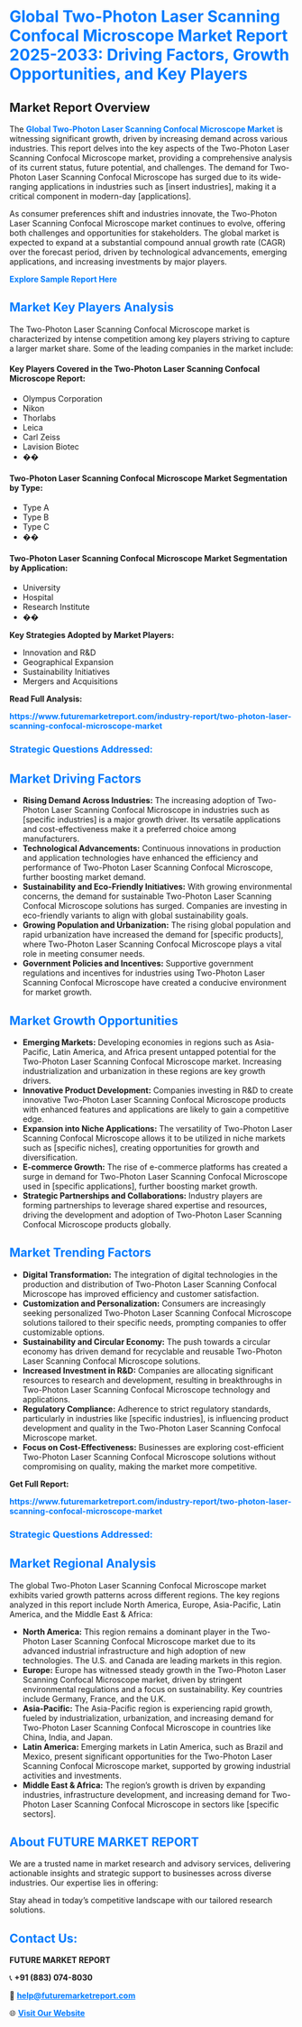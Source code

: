 <h1 style="color: #007BFF;">Global Two-Photon Laser Scanning Confocal Microscope Market Report 2025-2033: Driving Factors, Growth Opportunities, and Key Players</h1>

<section id="overview">
<h2>Market Report Overview</h2>
<p>The <a href="https://www.futuremarketreport.com/industry-report/two-photon-laser-scanning-confocal-microscope-market" style="color: #007BFF; text-decoration: none;"><strong>Global Two-Photon Laser Scanning Confocal Microscope Market</strong></a> is witnessing significant growth, driven by increasing demand across various industries. This report delves into the key aspects of the Two-Photon Laser Scanning Confocal Microscope market, providing a comprehensive analysis of its current status, future potential, and challenges. The demand for Two-Photon Laser Scanning Confocal Microscope has surged due to its wide-ranging applications in industries such as [insert industries], making it a critical component in modern-day [applications].</p>
<p>As consumer preferences shift and industries innovate, the Two-Photon Laser Scanning Confocal Microscope market continues to evolve, offering both challenges and opportunities for stakeholders. The global market is expected to expand at a substantial compound annual growth rate (CAGR) over the forecast period, driven by technological advancements, emerging applications, and increasing investments by major players.</p>
</section>

<section id="overview">
<p><a href="https://www.futuremarketreport.com/request-sample/reportId=118504" style="color: #007BFF; text-decoration: none;"><strong>Explore Sample Report Here</strong></a></p>
</section>

<section id="key-players">
<h2 style="color: #007BFF;">Market Key Players Analysis</h2>
<p>The Two-Photon Laser Scanning Confocal Microscope market is characterized by intense competition among key players striving to capture a larger market share. Some of the leading companies in the market include:</p>
<h4>Key Players Covered in the Two-Photon Laser Scanning Confocal Microscope Report:</h4>
<ul><li>Olympus Corporation</li><li>Nikon</li><li>Thorlabs</li><li>Leica</li><li>Carl Zeiss</li><li>Lavision Biotec</li><li>��</li></ul>
<h4>Two-Photon Laser Scanning Confocal Microscope Market Segmentation by Type:</h4>
<ul><li>Type A</li><li>Type B</li><li>Type C</li><li>��</li></ul>

<h4>Two-Photon Laser Scanning Confocal Microscope Market Segmentation by Application:</h4>
<ul><li>University</li><li>Hospital</li><li>Research Institute</li><li>��</li></ul>
<p><strong>Key Strategies Adopted by Market Players:</strong></p>
<ul>
<li>Innovation and R&D</li>
<li>Geographical Expansion</li>
<li>Sustainability Initiatives</li>
<li>Mergers and Acquisitions</li>
</ul>
</section>

<section>
<p><strong>Read Full Analysis: </strong></p><a href="https://www.futuremarketreport.com/industry-report/two-photon-laser-scanning-confocal-microscope-market" style="color: #007BFF; text-decoration: none;"><strong>https://www.futuremarketreport.com/industry-report/two-photon-laser-scanning-confocal-microscope-market</strong></a>
<h3 style="color: #007BFF;">Strategic Questions Addressed:</h3>
</section>

<section id="driving-factors">
<h2 style="color: #007BFF;">Market Driving Factors</h2>
<ul>
<li><strong>Rising Demand Across Industries:</strong> The increasing adoption of Two-Photon Laser Scanning Confocal Microscope in industries such as [specific industries] is a major growth driver. Its versatile applications and cost-effectiveness make it a preferred choice among manufacturers.</li>
<li><strong>Technological Advancements:</strong> Continuous innovations in production and application technologies have enhanced the efficiency and performance of Two-Photon Laser Scanning Confocal Microscope, further boosting market demand.</li>
<li><strong>Sustainability and Eco-Friendly Initiatives:</strong> With growing environmental concerns, the demand for sustainable Two-Photon Laser Scanning Confocal Microscope solutions has surged. Companies are investing in eco-friendly variants to align with global sustainability goals.</li>
<li><strong>Growing Population and Urbanization:</strong> The rising global population and rapid urbanization have increased the demand for [specific products], where Two-Photon Laser Scanning Confocal Microscope plays a vital role in meeting consumer needs.</li>
<li><strong>Government Policies and Incentives:</strong> Supportive government regulations and incentives for industries using Two-Photon Laser Scanning Confocal Microscope have created a conducive environment for market growth.</li>
</ul>
</section>

<section id="growth-opportunities">
<h2 style="color: #007BFF;">Market Growth Opportunities</h2>
<ul>
<li><strong>Emerging Markets:</strong> Developing economies in regions such as Asia-Pacific, Latin America, and Africa present untapped potential for the Two-Photon Laser Scanning Confocal Microscope market. Increasing industrialization and urbanization in these regions are key growth drivers.</li>
<li><strong>Innovative Product Development:</strong> Companies investing in R&D to create innovative Two-Photon Laser Scanning Confocal Microscope products with enhanced features and applications are likely to gain a competitive edge.</li>
<li><strong>Expansion into Niche Applications:</strong> The versatility of Two-Photon Laser Scanning Confocal Microscope allows it to be utilized in niche markets such as [specific niches], creating opportunities for growth and diversification.</li>
<li><strong>E-commerce Growth:</strong> The rise of e-commerce platforms has created a surge in demand for Two-Photon Laser Scanning Confocal Microscope used in [specific applications], further boosting market growth.</li>
<li><strong>Strategic Partnerships and Collaborations:</strong> Industry players are forming partnerships to leverage shared expertise and resources, driving the development and adoption of Two-Photon Laser Scanning Confocal Microscope products globally.</li>
</ul>
</section>

<section id="trending-factors">
<h2 style="color: #007BFF;">Market Trending Factors</h2>
<ul>
<li><strong>Digital Transformation:</strong> The integration of digital technologies in the production and distribution of Two-Photon Laser Scanning Confocal Microscope has improved efficiency and customer satisfaction.</li>
<li><strong>Customization and Personalization:</strong> Consumers are increasingly seeking personalized Two-Photon Laser Scanning Confocal Microscope solutions tailored to their specific needs, prompting companies to offer customizable options.</li>
<li><strong>Sustainability and Circular Economy:</strong> The push towards a circular economy has driven demand for recyclable and reusable Two-Photon Laser Scanning Confocal Microscope solutions.</li>
<li><strong>Increased Investment in R&D:</strong> Companies are allocating significant resources to research and development, resulting in breakthroughs in Two-Photon Laser Scanning Confocal Microscope technology and applications.</li>
<li><strong>Regulatory Compliance:</strong> Adherence to strict regulatory standards, particularly in industries like [specific industries], is influencing product development and quality in the Two-Photon Laser Scanning Confocal Microscope market.</li>
<li><strong>Focus on Cost-Effectiveness:</strong> Businesses are exploring cost-efficient Two-Photon Laser Scanning Confocal Microscope solutions without compromising on quality, making the market more competitive.</li>
</ul>
</section>

<section>
<p><strong>Get Full Report: </strong></p><a href="https://www.futuremarketreport.com/industry-report/two-photon-laser-scanning-confocal-microscope-market" style="color: #007BFF; text-decoration: none;"><strong>https://www.futuremarketreport.com/industry-report/two-photon-laser-scanning-confocal-microscope-market</strong></a>
<h3 style="color: #007BFF;">Strategic Questions Addressed:</h3>
</section>


<section id="regional-analysis">
<h2 style="color: #007BFF;">Market Regional Analysis</h2>
<p>The global Two-Photon Laser Scanning Confocal Microscope market exhibits varied growth patterns across different regions. The key regions analyzed in this report include North America, Europe, Asia-Pacific, Latin America, and the Middle East & Africa:</p>
<ul>
<li><strong>North America:</strong> This region remains a dominant player in the Two-Photon Laser Scanning Confocal Microscope market due to its advanced industrial infrastructure and high adoption of new technologies. The U.S. and Canada are leading markets in this region.</li>
<li><strong>Europe:</strong> Europe has witnessed steady growth in the Two-Photon Laser Scanning Confocal Microscope market, driven by stringent environmental regulations and a focus on sustainability. Key countries include Germany, France, and the U.K.</li>
<li><strong>Asia-Pacific:</strong> The Asia-Pacific region is experiencing rapid growth, fueled by industrialization, urbanization, and increasing demand for Two-Photon Laser Scanning Confocal Microscope in countries like China, India, and Japan.</li>
<li><strong>Latin America:</strong> Emerging markets in Latin America, such as Brazil and Mexico, present significant opportunities for the Two-Photon Laser Scanning Confocal Microscope market, supported by growing industrial activities and investments.</li>
<li><strong>Middle East & Africa:</strong> The region’s growth is driven by expanding industries, infrastructure development, and increasing demand for Two-Photon Laser Scanning Confocal Microscope in sectors like [specific sectors].</li>
</ul>
</section>

<footer>
<h2 style="color: #007BFF;">About FUTURE MARKET REPORT</h2>
<p>We are a trusted name in market research and advisory services, delivering actionable insights and strategic support to businesses across diverse industries. Our expertise lies in offering:</p>

<p>Stay ahead in today’s competitive landscape with our tailored research solutions.</p>

<h2 style="color: #007BFF;">Contact Us:</h2>
<p><strong>FUTURE MARKET REPORT</strong></p>
<p>📞 <strong>+91 (883) 074-8030</strong></p>
<p>📧 <strong><a href="mailto:help@futuremarketreport.com" style="color: #007BFF;">help@futuremarketreport.com</a></strong></p>
<p>🌐 <strong><a href="https://www.futuremarketreport.com/" style="color: #007BFF;">Visit Our Website</a></strong></p>
</footer>